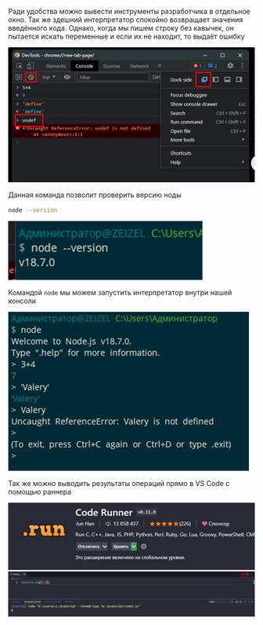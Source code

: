 Ради удобства можно вывести инструменты разработчика в отдельное окно.
Так же здешний интерпретатор спокойно возвращает значения введённого кода. Однако, когда мы пишем строку без кавычек, он пытается искать переменные и если их не находит, то выдаёт ошибку

![](_png/f03b08d0c6a733d7ed42c2de45f44801.png)

Данная команда позволит проверить версию ноды

```bash
node --version
```

![](_png/f99208e98f3d325327e5dc7d4a497e46.png)

Командой `node` мы можем запустить интерпретатор внутри нашей консоли

![](_png/bf2e68324d3c90412b1e8be23d07b3d8.png)

Так же можно выводить результаты операций прямо в VS Code с помощью раннера

![](_png/59c7d1000557de6886600a9152909af1.png)![](_png/67622958cd37cc9802fba85aa939b941.png)
